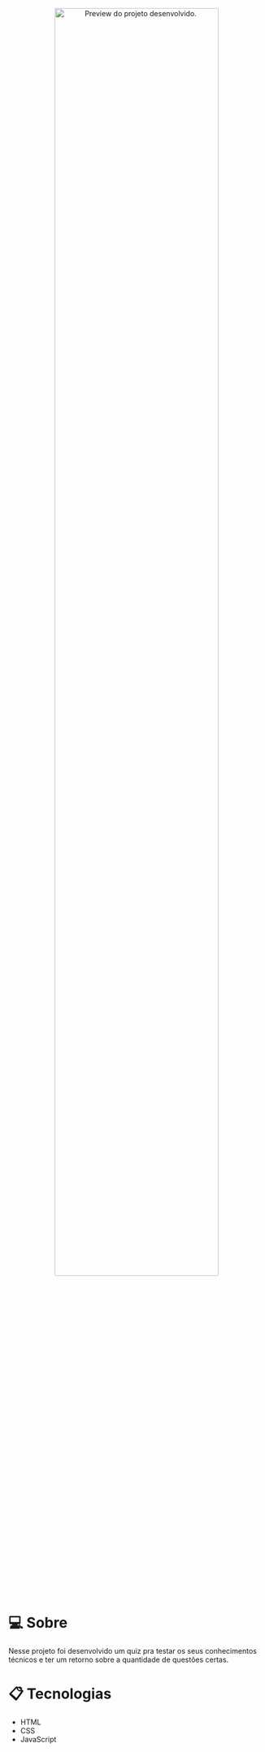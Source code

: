
<p align="center">
  <img alt="Preview do projeto desenvolvido." src=".github/projeto-preview.png" width="80%">
</p>


# 💻 Sobre
Nesse projeto foi desenvolvido um quiz pra testar os seus conhecimentos técnicos e ter um retorno sobre a quantidade de questões certas. 
# 📋 Tecnologias
* HTML
* CSS
* JavaScript 

